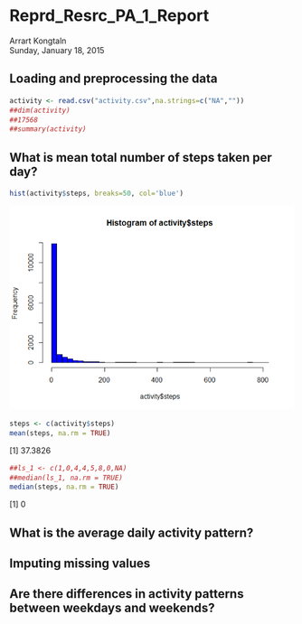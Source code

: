 # Reprd_Resrc_PA_1_Report
Arrart Kongtaln  
Sunday, January 18, 2015  


## Loading and preprocessing the data

```r
activity <- read.csv("activity.csv",na.strings=c("NA",""))
##dim(activity)
##17568
##summary(activity)
```

## What is mean total number of steps taken per day?

```r
hist(activity$steps, breaks=50, col='blue')
```

![](Reprd_Resrc_PA_1_Report_files/figure-html/unnamed-chunk-3-1.png) 

```r
steps <- c(activity$steps)
mean(steps, na.rm = TRUE)
```

[1] 37.3826

```r
##ls_1 <- c(1,0,4,4,5,8,0,NA)
##median(ls_1, na.rm = TRUE)
median(steps, na.rm = TRUE)
```

[1] 0


## What is the average daily activity pattern?



## Imputing missing values



## Are there differences in activity patterns between weekdays and weekends?
